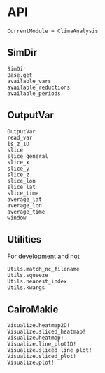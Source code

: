 # API

```@meta
CurrentModule = ClimaAnalysis
```

## SimDir

```@docs
SimDir
Base.get
available_vars
available_reductions
available_periods
```

## OutputVar

```@docs
OutputVar
read_var
is_z_1D
slice
slice_general
slice_x
slice_y
slice_z
slice_lon
slice_lat
slice_time
average_lat
average_lon
average_time
window
```


## Utilities

For development and not

```@docs
Utils.match_nc_filename
Utils.squeeze
Utils.nearest_index
Utils.kwargs
```

## CairoMakie

```@docs
Visualize.heatmap2D!
Visualize.sliced_heatmap!
Visualize.heatmap!
Visualize.line_plot1D!
Visualize.sliced_line_plot!
Visualize.sliced_plot!
Visualize.plot!
```
